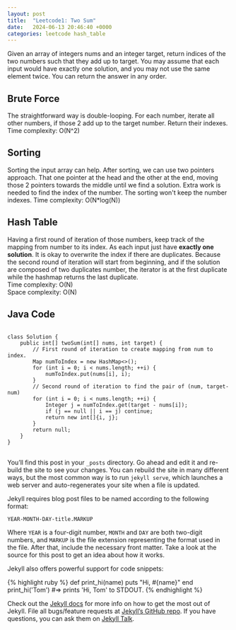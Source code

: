 ```yaml
---
layout: post
title:  "Leetcode1: Two Sum"
date:   2024-06-13 20:46:40 +0000
categories: leetcode hash_table
---
```


Given an array of integers nums and an integer target, return indices of the two numbers such that they add up to target.
You may assume that each input would have exactly one solution, and you may not use the same element twice.
You can return the answer in any order.

<h2>Brute Force</h2>
The straightforward way is double-looping. For each number, iterate all other numbers,
if those 2 add up to the target number. Return their indexes.<br>
Time complexity: O(N^2)

<h2>Sorting</h2>
Sorting the input array can help. After sorting, we can use two pointers approach. That one pointer at
the head and the other at the end, moving those 2 pointers towards the middle until we find a solution.
Extra work is needed to find the index of the number. The sorting won't keep the number indexes.
Time complexity: O(N*log(N))

<h2>Hash Table</h2>
Having a first round of iteration of those numbers, keep track of the mapping from number to its index.
As each input just have <b>exactly one solution</b>. It is okay to overwrite the index if there are 
duplicates. Because the second round of iteration will start from beginning, and if the solution are
composed of two duplicates number, the iterator is at the first duplicate while the hashmap returns the
last duplicate.<br>
Time complexity: O(N) <br>
Space complexity: O(N) <br>

<h2> Java Code </h2>
<pre>
<code>
class Solution {
    public int[] twoSum(int[] nums, int target) {
        // First round of iteration to create mapping from num to index.
        Map<Integer, Integer> numToIndex = new HashMap<>();
        for (int i = 0; i < nums.length; ++i) {
            numToIndex.put(nums[i], i);
        }
        // Second round of iteration to find the pair of (num, target-num)
        for (int i = 0; i < nums.length; ++i) {
            Integer j = numToIndex.get(target - nums[i]);
            if (j == null || i == j) continue;
            return new int[]{i, j};
        }
        return null;
    }
}
</code>
</pre>


You’ll find this post in your `_posts` directory. Go ahead and edit it and re-build the site to see your changes. You can rebuild the site in many different ways, but the most common way is to run `jekyll serve`, which launches a web server and auto-regenerates your site when a file is updated.

Jekyll requires blog post files to be named according to the following format:

`YEAR-MONTH-DAY-title.MARKUP`

Where `YEAR` is a four-digit number, `MONTH` and `DAY` are both two-digit numbers, and `MARKUP` is the file extension representing the format used in the file. After that, include the necessary front matter. Take a look at the source for this post to get an idea about how it works.

Jekyll also offers powerful support for code snippets:

{% highlight ruby %}
def print_hi(name)
  puts "Hi, #{name}"
end
print_hi('Tom')
#=> prints 'Hi, Tom' to STDOUT.
{% endhighlight %}

Check out the [Jekyll docs][jekyll-docs] for more info on how to get the most out of Jekyll. File all bugs/feature requests at [Jekyll’s GitHub repo][jekyll-gh]. If you have questions, you can ask them on [Jekyll Talk][jekyll-talk].

[jekyll-docs]: https://jekyllrb.com/docs/home
[jekyll-gh]:   https://github.com/jekyll/jekyll
[jekyll-talk]: https://talk.jekyllrb.com/
